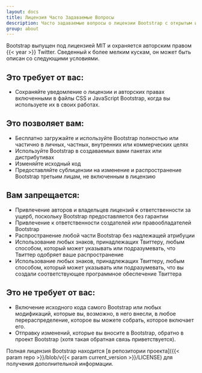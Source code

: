 ```yaml
---
layout: docs
title: Лицензия Часто Задаваемые Вопросы
description: Часто задаваемые вопросы о лицензии Bootstrap с открытым исходным кодом.
group: about
---
```


Bootstrap выпущен под лицензией MIT и охраняется авторским правом {{< year >}} Twitter. Сведенный к более мелким кускам, он может быть описан со следующими условиями.

## Это требует от вас:

- Сохраняйте уведомление о лицензии и авторских правах включенными в файлы CSS и JavaScript Bootstrap, когда вы используете их в своих работах.

## Это позволяет вам:

- Бесплатно загружайте и используйте Bootstrap полностью или частично в личных, частных, внутренних или коммерческих целях
- Используйте Bootstrap в создаваемых вами пакетах или дистрибутивах
- Изменяйте исходный код
- Предоставляйте сублицензии на изменение и распространение Bootstrap третьим лицам, не включенным в лицензию

## Вам запрещается:

- Привлечение авторов и владельцев лицензий к ответственности за ущерб, поскольку Bootstrap предоставляется без гарантии
- Привлечение к ответственности создателей или правообладателей Bootstrap
- Распространение любой части Bootstrap без надлежащей атрибуции
- Использование любых знаков, принадлежащих Твиттеру, любым способом, который может указывать или подразумевать, что Твиттер одобряет ваше распространение
- Использование любых знаков, принадлежащих Твиттеру, любым способом, который может указывать или подразумевать, что вы создали соответствующее программное обеспечение Твиттера

## Это не требует от вас:

- Включение исходного кода самого Bootstrap или любых модификаций, которые вы, возможно, в него внесли, в любое перераспределение, которое вы можете собрать, которое включает его.
- Отправку изменений, которые вы вносите в Bootstrap, обратно в проект Bootstrap (хотя такая обратная связь приветствуется).

Полная лицензия Bootstrap находится [в репозитории проекта]({{< param repo >}}/blob/v{{< param current_version >}}/LICENSE) для получения дополнительной информации.
